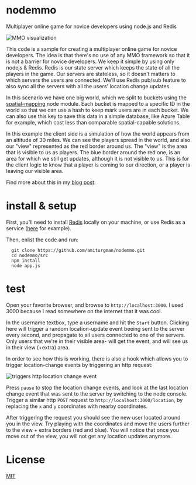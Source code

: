 # nodemmo
Multiplayer online game for novice developers using node.js and Redis

![MMO visualization](https://github.com/amiturgman/nodemmo/raw/master/img/simulation.png "MMO visualization")

This code is a sample for creating a multiplayer online game for novice developers. The idea is that there's no use of any MMO framework so that it is not a barrier for novice developers.
We keep it simple by using only nodejs & Redis.
Redis is our state server which keeps the state of all the players in the game. Our servers are stateless, so it doesn't matters to which servers the users are connected.
We'll use Redis pub/sub feature to also sync all the servers with all the users' location change updates.

In this scenario we have one big world, which we split to buckets using the [spatial-mapping](https://github.com/amiturgman/spatial-mapping) node module. Each bucket is mapped to a specific ID in the world
so that we can use a hash to keep mark users are in each bucket. We can also use this key to save this data in a simple database, like Azure Table for example, which cost less than comparable spatial-capable solutions.

In this example the client side is a simulation of how the world appears from an altitude of 30 miles.
We can see the players spread in the world, and also our "view" represented as the red border around us.
The "view" is the area that is visible to us as players. The blue border around the red one, is an area for which we still get updates, although it is not visible to us.
This is for the client logic to know that a player is coming to our direction, or a player is leaving our visible area.

Find more about this in my [blog post](https://ami-turgman.squarespace.com/blog-1/2015/9/8/multiplayer-online-game-using-nodejs-and-redis).

# install & setup

First, you'll need to install [Redis](http://redis.io/download) locally on your machine, or use Redis as a service ([here](http://azure.microsoft.com/en-us/services/cache/) for example).

Then, enlist the code and run:
```
  git clone https://github.com/amiturgman/nodemmo.git
  cd nodemmo/src
  npm install
  node app.js
```

# test
Open your favorite browser, and browse to `http://localhost:3000`.
I used 3000 because I read somewhere on the internet that it was cool.

In the username textbox, type a username and hit the `Start` button.
Clicking here will trigger a random location-update event beeing sent to the server every second, and propagate to all users connected to one of the servers.
Only users that we're in their visible area- will get the event, and will see us in their view (+extra) area.

In order to see how this is working, there is also a hook which allows you to trigger location-change events by triggering an http request:

![triggers http location change event](https://github.com/amiturgman/nodemmo/raw/master/img/http-location.png "triggers http location change event")

Press `pause` to stop the location change events, and look at the last location change event that was sent to the server by switching to the node console.
Trigger a similar http `POST` request to `http://localhost:3000/location`, by replacing the `x` and `y` coordinates with nearby coordinates.

After triggering the request you should see the new user located around you in the view. Try playing with the coordinates and move the users further to the view + extra borders (red and blue).
You will notice that once you move out of the view, you will not get any location updates anymore.



# License
[MIT](LICENSE)
